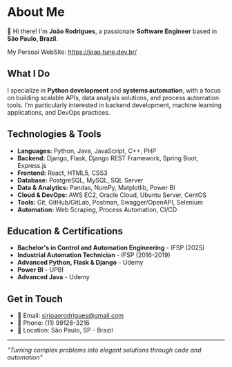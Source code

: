 # About Me

👋 Hi there! I'm **João Rodrigues**, a passionate **Software Engineer** based in **São Paulo, Brazil**.

My Persoal WebSite: https://joao.tune.dev.br/

## What I Do
I specialize in **Python development** and **systems automation**, with a focus on building scalable APIs, data analysis solutions, and process automation tools. I'm particularly interested in backend development, machine learning applications, and DevOps practices.

## Technologies & Tools
- **Languages:** Python, Java, JavaScript, C++, PHP
- **Backend:** Django, Flask, Django REST Framework, Spring Boot, Express.js
- **Frontend:** React, HTML5, CSS3
- **Database:** PostgreSQL, MySQL, SQL Server
- **Data & Analytics:** Pandas, NumPy, Matplotlib, Power BI
- **Cloud & DevOps:** AWS EC2, Oracle Cloud, Ubuntu Server, CentOS
- **Tools:** Git, GitHub/GitLab, Postman, Swagger/OpenAPI, Selenium
- **Automation:** Web Scraping, Process Automation, CI/CD

## Education & Certifications
- **Bachelor's in Control and Automation Engineering** - IFSP (2025)
- **Industrial Automation Technician** - IFSP (2016-2019)
- **Advanced Python, Flask & Django** - Udemy
- **Power BI** - UPBI
- **Advanced Java** - Udemy

## Get in Touch
- 📧 Email: sirjoaorodrigues@gmail.com
- 📱 Phone: (11) 99128-3216
- 📍 Location: São Paulo, SP - Brazil

---

*"Turning complex problems into elegant solutions through code and automation"*
